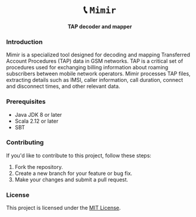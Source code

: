 <div align="center">

# 📞 `Mimir`

**TAP decoder and mapper**

</div>

### Introduction

Mimir is a specialized tool designed for decoding and mapping Transferred Account Procedures (TAP) data in GSM
networks. TAP is a critical set of procedures used for exchanging billing information about roaming subscribers between
mobile network operators. Mimir processes TAP files, extracting details such as IMSI, caller information, call duration,
connect and disconnect times, and other relevant data.

### Prerequisites

- Java JDK 8 or later
- Scala 2.12 or later
- SBT

### Contributing

If you'd like to contribute to this project, follow these steps:

1. Fork the repository.
2. Create a new branch for your feature or bug fix.
3. Make your changes and submit a pull request.

### License

This project is licensed under the [MIT License](LICENSE).
